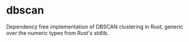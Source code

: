 # dbscan

Dependency free implementation of DBSCAN clustering in Rust, generic over the numeric types from Rust's stdlib.
